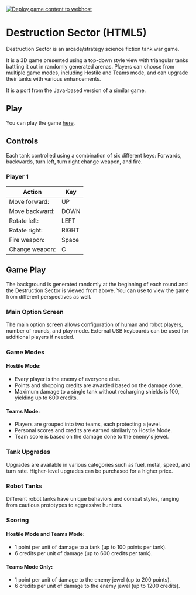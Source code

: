 [![Deploy game content to webhost](https://github.com/neoFuzz/dsec-web/actions/workflows/deploy-to-web.yml/badge.svg)](https://github.com/neoFuzz/dsec-web/actions/workflows/deploy-to-web.yml)

# Destruction Sector (HTML5)

Destruction Sector is an arcade/strategy science fiction tank war game.

It is a 3D game presented using a top-down style view with triangular tanks battling it out in randomly generated arenas.
Players can choose from multiple game modes, including Hostile and Teams mode, and can upgrade their tanks with
various enhancements.

It is a port from the Java-based version of a similar game.

## Play

You can play the game [here](https://fuzzserv01.fuzzserver.org/dsector/).

## Controls

Each tank controlled using a combination of six different keys: Forwards, backwards, turn left, turn right change
weapon, and fire.

### Player 1

| Action         | Key   |
|----------------|-------|
| Move forward:  | UP    |
| Move backward: | DOWN  |
| Rotate left:   | LEFT  |
| Rotate right:  | RIGHT |
| Fire weapon:   | Space |
| Change weapon: | C     |

## Game Play

The background is generated randomly at the beginning of each round and the Destruction Sector is viewed from above.
You can use to view the game from different perspectives as well.

### Main Option Screen

The main option screen allows configuration of human and robot players, number of rounds, and play mode. External USB
keyboards can be used for additional players if needed.

### Game Modes

#### Hostile Mode:

- Every player is the enemy of everyone else.
- Points and shopping credits are awarded based on the damage done.
- Maximum damage to a single tank without recharging shields is 100, yielding up to 600 credits.

#### Teams Mode:

- Players are grouped into two teams, each protecting a jewel.
- Personal scores and credits are earned similarly to Hostile Mode.
- Team score is based on the damage done to the enemy's jewel.

### Tank Upgrades

Upgrades are available in various categories such as fuel, metal, speed, and turn rate. Higher-level upgrades can be
purchased for a higher price.

### Robot Tanks

Different robot tanks have unique behaviors and combat styles, ranging from cautious prototypes to aggressive hunters.

### Scoring

#### Hostile Mode and Teams Mode:

- 1 point per unit of damage to a tank (up to 100 points per tank).
- 6 credits per unit of damage (up to 600 credits per tank).

#### Teams Mode Only:

- 1 point per unit of damage to the enemy jewel (up to 200 points).
- 6 credits per unit of damage to the enemy jewel (up to 1200 credits).

